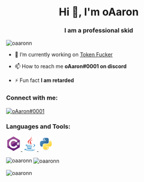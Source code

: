 <h1 align="center">Hi 👋, I'm oAaron</h1>
<h3 align="center">I am a professional skid</h3>

<p align="left"> <img src="https://komarev.com/ghpvc/?username=oaaronn&label=Profile%20views&color=0e75b6&style=flat" alt="oaaronn" /> </p>

- 🔭 I’m currently working on [Token Fucker](https://github.com/oAaronn/TokenFucker)

- 📫 How to reach me **oAaron#0001 on discord**

- ⚡ Fun fact **I am retarded**

<h3 align="left">Connect with me:</h3>
<p align="left">
<a href="https://discord.gg/oAaron#0001" target="blank"><img align="center" src="https://raw.githubusercontent.com/rahuldkjain/github-profile-readme-generator/master/src/images/icons/Social/discord.svg" alt="oAaron#0001" height="30" width="40" /></a>
</p>

<h3 align="left">Languages and Tools:</h3>
<p align="left"> <a href="https://www.w3schools.com/cs/" target="_blank" rel="noreferrer"> <img src="https://raw.githubusercontent.com/devicons/devicon/master/icons/csharp/csharp-original.svg" alt="csharp" width="40" height="40"/> </a> <a href="https://www.java.com" target="_blank" rel="noreferrer"> <img src="https://raw.githubusercontent.com/devicons/devicon/master/icons/java/java-original.svg" alt="java" width="40" height="40"/> </a> <a href="https://www.python.org" target="_blank" rel="noreferrer"> <img src="https://raw.githubusercontent.com/devicons/devicon/master/icons/python/python-original.svg" alt="python" width="40" height="40"/> </a> </p>

<p><img align="left" src="https://github-readme-stats.vercel.app/api/top-langs?username=oaaronn&show_icons=true&locale=en&layout=compact" alt="oaaronn" /></p>

<p>&nbsp;<img align="center" src="https://github-readme-stats.vercel.app/api?username=oaaronn&show_icons=true&locale=en" alt="oaaronn" /></p>

<p><img align="center" src="https://github-readme-streak-stats.herokuapp.com/?user=oaaronn&theme=dark" alt="oaaronn" /></p>
